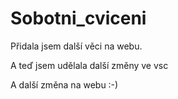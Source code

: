 # Sobotni_cviceni

Přidala jsem další věci na webu.

A teď jsem udělala další změny ve vsc

A další změna na webu :-)

